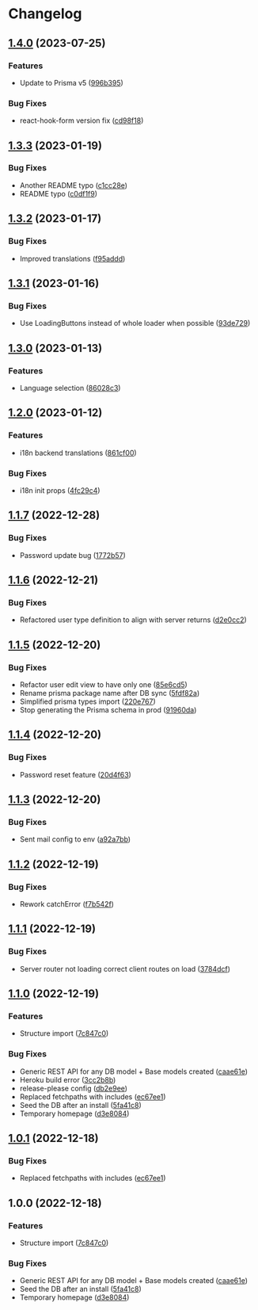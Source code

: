 # Changelog

## [1.4.0](https://github.com/Zenoo/fullstack-typescript-monorepo/compare/fullstack-typescript-monorepo-v1.3.3...fullstack-typescript-monorepo-v1.4.0) (2023-07-25)


### Features

* Update to Prisma v5 ([996b395](https://github.com/Zenoo/fullstack-typescript-monorepo/commit/996b3956a2490eee79580eb96a34e8a0d302c8af))


### Bug Fixes

* react-hook-form version fix ([cd98f18](https://github.com/Zenoo/fullstack-typescript-monorepo/commit/cd98f1873a23737542c3a8f3a7ee56bba70fa4de))

## [1.3.3](https://github.com/Zenoo/fullstack-typescript-monorepo/compare/fullstack-typescript-monorepo-v1.3.2...fullstack-typescript-monorepo-v1.3.3) (2023-01-19)


### Bug Fixes

* Another README typo ([c1cc28e](https://github.com/Zenoo/fullstack-typescript-monorepo/commit/c1cc28e4505533a95a2d8274e3c7fd1ce6c846df))
* README typo ([c0df1f9](https://github.com/Zenoo/fullstack-typescript-monorepo/commit/c0df1f9fc1801017da025f665b9cb0a4809ffc78))

## [1.3.2](https://github.com/Zenoo/fullstack-typescript-monorepo/compare/fullstack-typescript-monorepo-v1.3.1...fullstack-typescript-monorepo-v1.3.2) (2023-01-17)


### Bug Fixes

* Improved translations ([f95addd](https://github.com/Zenoo/fullstack-typescript-monorepo/commit/f95addd9437900921e944cb536668511b96a367e))

## [1.3.1](https://github.com/Zenoo/fullstack-typescript-monorepo/compare/fullstack-typescript-monorepo-v1.3.0...fullstack-typescript-monorepo-v1.3.1) (2023-01-16)


### Bug Fixes

* Use LoadingButtons instead of whole loader when possible ([93de729](https://github.com/Zenoo/fullstack-typescript-monorepo/commit/93de72929d6a0280bce6d6c96941808475988a1b))

## [1.3.0](https://github.com/Zenoo/fullstack-typescript-monorepo/compare/fullstack-typescript-monorepo-v1.2.0...fullstack-typescript-monorepo-v1.3.0) (2023-01-13)


### Features

* Language selection ([86028c3](https://github.com/Zenoo/fullstack-typescript-monorepo/commit/86028c3ee6a367e2a352741c7b35b81aab080c9e))

## [1.2.0](https://github.com/Zenoo/fullstack-typescript-monorepo/compare/fullstack-typescript-monorepo-v1.1.7...fullstack-typescript-monorepo-v1.2.0) (2023-01-12)


### Features

* i18n backend translations ([861cf00](https://github.com/Zenoo/fullstack-typescript-monorepo/commit/861cf00a83dd51b089bf90f942ffe5cc804e4af7))


### Bug Fixes

* i18n init props ([4fc29c4](https://github.com/Zenoo/fullstack-typescript-monorepo/commit/4fc29c4349d12d3b1c5596948e5896bc5d5f17e4))

## [1.1.7](https://github.com/Zenoo/fullstack-typescript-monorepo/compare/fullstack-typescript-monorepo-v1.1.6...fullstack-typescript-monorepo-v1.1.7) (2022-12-28)


### Bug Fixes

* Password update bug ([1772b57](https://github.com/Zenoo/fullstack-typescript-monorepo/commit/1772b57c8ce6563d5f60f169a3d3b4198ff7d44e))

## [1.1.6](https://github.com/Zenoo/fullstack-typescript-monorepo/compare/fullstack-typescript-monorepo-v1.1.5...fullstack-typescript-monorepo-v1.1.6) (2022-12-21)


### Bug Fixes

* Refactored user type definition to align with server returns ([d2e0cc2](https://github.com/Zenoo/fullstack-typescript-monorepo/commit/d2e0cc2ada24cd9ff0ed89807def81daa28d69cb))

## [1.1.5](https://github.com/Zenoo/fullstack-typescript-monorepo/compare/fullstack-typescript-monorepo-v1.1.4...fullstack-typescript-monorepo-v1.1.5) (2022-12-20)


### Bug Fixes

* Refactor user edit view to have only one ([85e6cd5](https://github.com/Zenoo/fullstack-typescript-monorepo/commit/85e6cd55b01996679ea31eeec650c84c6d5c6776))
* Rename prisma package name after DB sync ([5fdf82a](https://github.com/Zenoo/fullstack-typescript-monorepo/commit/5fdf82a6fd1d436a152f790eac8b462a8634b3f4))
* Simplified prisma types import ([220e767](https://github.com/Zenoo/fullstack-typescript-monorepo/commit/220e767969598dcc7568715bcac7f3b48d32e2a0))
* Stop generating the Prisma schema in prod ([91960da](https://github.com/Zenoo/fullstack-typescript-monorepo/commit/91960da2fc1a8a5331d0f39e2cdecba94b98f61d))

## [1.1.4](https://github.com/Zenoo/fullstack-typescript-monorepo/compare/fullstack-typescript-monorepo-v1.1.3...fullstack-typescript-monorepo-v1.1.4) (2022-12-20)


### Bug Fixes

* Password reset feature ([20d4f63](https://github.com/Zenoo/fullstack-typescript-monorepo/commit/20d4f6382df91d1dd767f288720d7082decb22de))

## [1.1.3](https://github.com/Zenoo/fullstack-typescript-monorepo/compare/fullstack-typescript-monorepo-v1.1.2...fullstack-typescript-monorepo-v1.1.3) (2022-12-20)


### Bug Fixes

* Sent mail config to env ([a92a7bb](https://github.com/Zenoo/fullstack-typescript-monorepo/commit/a92a7bb635ecb1fee682392859e4f388ed1c3217))

## [1.1.2](https://github.com/Zenoo/fullstack-typescript-monorepo/compare/fullstack-typescript-monorepo-v1.1.1...fullstack-typescript-monorepo-v1.1.2) (2022-12-19)


### Bug Fixes

* Rework catchError ([f7b542f](https://github.com/Zenoo/fullstack-typescript-monorepo/commit/f7b542f568b118b8fa3578582f72d6fa174e5061))

## [1.1.1](https://github.com/Zenoo/fullstack-typescript-monorepo/compare/fullstack-typescript-monorepo-v1.1.0...fullstack-typescript-monorepo-v1.1.1) (2022-12-19)


### Bug Fixes

* Server router not loading correct client routes on load ([3784dcf](https://github.com/Zenoo/fullstack-typescript-monorepo/commit/3784dcff5273853834594e709f3a458404f19c12))

## [1.1.0](https://github.com/Zenoo/fullstack-typescript-monorepo/compare/fullstack-typescript-monorepo-v1.0.1...fullstack-typescript-monorepo-v1.1.0) (2022-12-19)


### Features

* Structure import ([7c847c0](https://github.com/Zenoo/fullstack-typescript-monorepo/commit/7c847c0c1a0d4600e5be421c6622c4affb4898db))


### Bug Fixes

* Generic REST API for any DB model + Base models created ([caae61e](https://github.com/Zenoo/fullstack-typescript-monorepo/commit/caae61e81c76a9fd7e0bf24c31bf6a82dce2ebd7))
* Heroku build error ([3cc2b8b](https://github.com/Zenoo/fullstack-typescript-monorepo/commit/3cc2b8bb50a7e7518c159b3956a64ab4aa2b8d8a))
* release-please config ([db2e9ee](https://github.com/Zenoo/fullstack-typescript-monorepo/commit/db2e9eed52975430f5d6064bf33a168930b2164c))
* Replaced fetchpaths with includes ([ec67ee1](https://github.com/Zenoo/fullstack-typescript-monorepo/commit/ec67ee1ebf67ed929b57cf84cc997bf1e71ee38b))
* Seed the DB after an install ([5fa41c8](https://github.com/Zenoo/fullstack-typescript-monorepo/commit/5fa41c872c3cd384062b6dbe7e09057d9b41c895))
* Temporary homepage ([d3e8084](https://github.com/Zenoo/fullstack-typescript-monorepo/commit/d3e808460d666e1c8254d3c8c16760c71582044b))

## [1.0.1](https://github.com/Zenoo/fullstack-typescript-monorepo/compare/v1.0.0...v1.0.1) (2022-12-18)


### Bug Fixes

* Replaced fetchpaths with includes ([ec67ee1](https://github.com/Zenoo/fullstack-typescript-monorepo/commit/ec67ee1ebf67ed929b57cf84cc997bf1e71ee38b))

## 1.0.0 (2022-12-18)


### Features

* Structure import ([7c847c0](https://github.com/Zenoo/fullstack-typescript-monorepo/commit/7c847c0c1a0d4600e5be421c6622c4affb4898db))


### Bug Fixes

* Generic REST API for any DB model + Base models created ([caae61e](https://github.com/Zenoo/fullstack-typescript-monorepo/commit/caae61e81c76a9fd7e0bf24c31bf6a82dce2ebd7))
* Seed the DB after an install ([5fa41c8](https://github.com/Zenoo/fullstack-typescript-monorepo/commit/5fa41c872c3cd384062b6dbe7e09057d9b41c895))
* Temporary homepage ([d3e8084](https://github.com/Zenoo/fullstack-typescript-monorepo/commit/d3e808460d666e1c8254d3c8c16760c71582044b))
